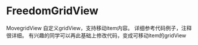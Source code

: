 # FreedomGridView
MovegridView
自定义gridView，支持移动item内容。
详细参考代码例子，注释很详细。
有兴趣的同学可以再此基础上修改代码，变成可移动item的gridView
